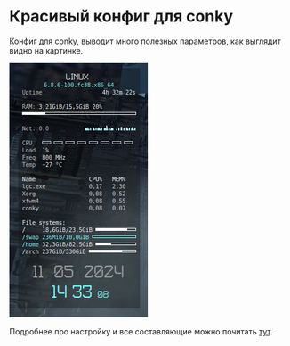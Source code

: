 # Красивый конфиг для conky

Конфиг для conky, выводит много полезных параметров, как выглядит видно на картинке.

![картинка](https://raw.githubusercontent.com/ermlv/ermlvconky/main/ermlvconky.png)


Подробнее про настройку и все составляющие можно почитать [тут](http://ermlv.ru/blg/posts/2022/linux-conky-custom/).